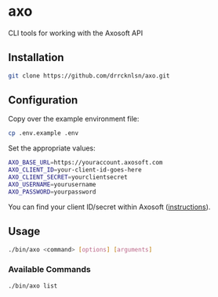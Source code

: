 # axo
CLI tools for working with the Axosoft API

## Installation
```bash
git clone https://github.com/drrcknlsn/axo.git
```

## Configuration
Copy over the example environment file:
```bash
cp .env.example .env
```

Set the appropriate values:
```bash
AXO_BASE_URL=https://youraccount.axosoft.com
AXO_CLIENT_ID=your-client-id-goes-here
AXO_CLIENT_SECRET=yourclientsecret
AXO_USERNAME=yourusername
AXO_PASSWORD=yourpassword
```

You can find your client ID/secret within Axosoft ([instructions](http://developer.axosoft.com/getting-started/private-applications.html)).

## Usage
```bash
./bin/axo <command> [options] [arguments]
```

### Available Commands
```bash
./bin/axo list
```
